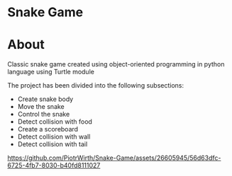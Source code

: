# Snake Game
# About
Classic snake game created using object-oriented programming in python language using Turtle module

The project has been divided into the following subsections:

- Create snake body
- Move the snake
- Control the snake
- Detect collision with food
- Create a scoreboard
- Detect collision with wall
- Detect collision with tail


https://github.com/PiotrWirth/Snake-Game/assets/26605945/56d63dfc-6725-4fb7-8030-b40fd8111027

